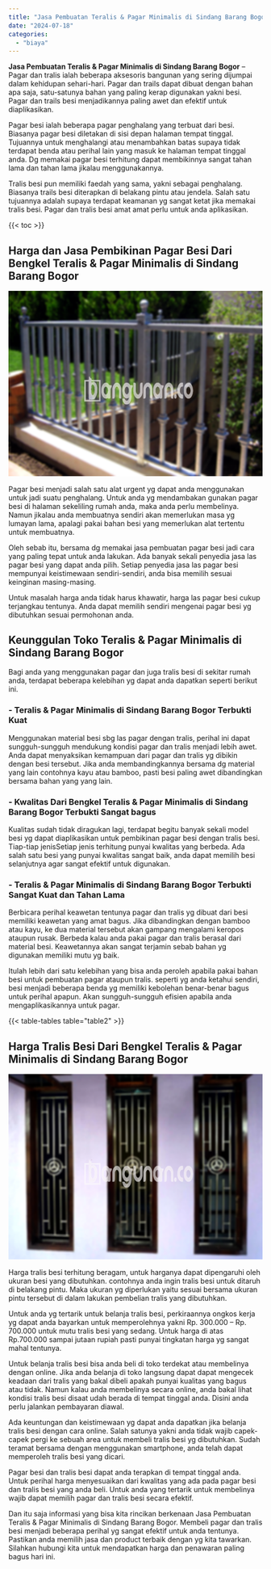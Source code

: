 ```yaml
---
title: "Jasa Pembuatan Teralis & Pagar Minimalis di Sindang Barang Bogor"
date: "2024-07-18"
categories: 
  - "biaya"
---
```


**Jasa Pembuatan Teralis & Pagar Minimalis di Sindang Barang Bogor** – Pagar dan tralis ialah beberapa aksesoris bangunan yang sering dijumpai dalam kehidupan sehari-hari. Pagar dan trails dapat dibuat dengan bahan apa saja, satu-satunya bahan yang paling kerap digunakan yakni besi. Pagar dan trails besi menjadikannya paling awet dan efektif untuk diaplikasikan.

Pagar besi ialah beberapa pagar penghalang yang terbuat dari besi. Biasanya pagar besi diletakan di sisi depan halaman tempat tinggal. Tujuannya untuk menghalangi atau menambahkan batas supaya tidak terdapat benda atau perihal lain yang masuk ke halaman tempat tinggal anda. Dg memakai pagar besi terhitung dapat membikinnya sangat tahan lama dan tahan lama jikalau menggunakannya.

Tralis besi pun memiliki faedah yang sama, yakni sebagai penghalang. Biasanya trails besi diterapkan di belakang pintu atau jendela. Salah satu tujuannya adalah supaya terdapat keamanan yg sangat ketat jika memakai tralis besi. Pagar dan tralis besi amat amat perlu untuk anda aplikasikan.

{{< toc >}}

## Harga dan Jasa Pembikinan Pagar Besi Dari Bengkel Teralis & Pagar Minimalis di Sindang Barang Bogor

![Jasa Pembuatan Teralis & Pagar Minimalis di Sindang Barang Bogor](/images/pagar-minimalis-murah-66.png)

Pagar besi menjadi salah satu alat urgent yg dapat anda menggunakan untuk jadi suatu penghalang. Untuk anda yg mendambakan gunakan pagar besi di halaman sekeliling rumah anda, maka anda perlu membelinya. Namun jikalau anda membuatnya sendiri akan memerlukan masa yg lumayan lama, apalagi pakai bahan besi yang memerlukan alat tertentu untuk membuatnya.

Oleh sebab itu, bersama dg memakai jasa pembuatan pagar besi jadi cara yang paling tepat untuk anda lakukan. Ada banyak sekali penyedia jasa las pagar besi yang dapat anda pilih. Setiap penyedia jasa las pagar besi mempunyai keistimewaan sendiri-sendiri, anda bisa memilih sesuai keinginan masing-masing.

Untuk masalah harga anda tidak harus khawatir, harga las pagar besi cukup terjangkau tentunya. Anda dapat memilih sendiri mengenai pagar besi yg dibutuhkan sesuai permohonan anda.

## Keunggulan Toko Teralis & Pagar Minimalis di Sindang Barang Bogor

Bagi anda yang menggunakan pagar dan juga tralis besi di sekitar rumah anda, terdapat beberapa kelebihan yg dapat anda dapatkan seperti berikut ini.

### \- Teralis & Pagar Minimalis di Sindang Barang Bogor Terbukti Kuat

Menggunakan material besi sbg las pagar dengan tralis, perihal ini dapat sungguh-sungguh mendukung kondisi pagar dan tralis menjadi lebih awet. Anda dapat menyaksikan kemampuan dari pagar dan tralis yg dibikin dengan besi tersebut. Jika anda membandingkannya bersama dg material yang lain contohnya kayu atau bamboo, pasti besi paling awet dibandingkan bersama bahan yang yang lain.

### \- Kwalitas Dari Bengkel Teralis & Pagar Minimalis di Sindang Barang Bogor Terbukti Sangat bagus

Kualitas sudah tidak diragukan lagi, terdapat begitu banyak sekali model besi yg dapat diaplikasikan untuk pembikinan pagar besi dengan tralis besi. Tiap-tiap jenisSetiap jenis terhitung punyai kwalitas yang berbeda. Ada salah satu besi yang punyai kwalitas sangat baik, anda dapat memilih besi selanjutnya agar sangat efektif untuk digunakan.

### \- Teralis & Pagar Minimalis di Sindang Barang Bogor Terbukti Sangat Kuat dan Tahan Lama

Berbicara perihal keawetan tentunya pagar dan tralis yg dibuat dari besi memiliki keawetan yang amat bagus. Jika dibandingkan dengan bamboo atau kayu, ke dua material tersebut akan gampang mengalami keropos ataupun rusak. Berbeda kalau anda pakai pagar dan tralis berasal dari material besi. Keawetannya akan sangat terjamin sebab bahan yg digunakan memiliki mutu yg baik.

Itulah lebih dari satu kelebihan yang bisa anda peroleh apabila pakai bahan besi untuk pembuatan pagar ataupun tralis. seperti yg anda ketahui sendiri, besi menjadi beberapa benda yg memiliki kebolehan benar-benar bagus untuk perihal apapun. Akan sungguh-sungguh efisien apabila anda mengaplikasikannya untuk pagar.

{{< table-tables table="table2" >}}

## Harga Tralis Besi Dari Bengkel Teralis & Pagar Minimalis di Sindang Barang Bogor

![Jasa Pembuatan Teralis & Pagar Minimalis di Sindang Barang Bogor](/images/teralis-minimalis-murah-40.png)

Harga tralis besi terhitung beragam, untuk harganya dapat dipengaruhi oleh ukuran besi yang dibutuhkan. contohnya anda ingin tralis besi untuk ditaruh di belakang pintu. Maka ukuran yg diperlukan yaitu sesuai bersama ukuran pintu tersebut di dalam lakukan pembelian tralis yang dibutuhkan.

Untuk anda yg tertarik untuk belanja tralis besi, perkiraannya ongkos kerja yg dapat anda bayarkan untuk memperolehnya yakni Rp. 300.000 – Rp. 700.000 untuk mutu tralis besi yang sedang. Untuk harga di atas Rp.700.000 sampai jutaan rupiah pasti punyai tingkatan harga yg sangat mahal tentunya.

Untuk belanja tralis besi bisa anda beli di toko terdekat atau membelinya dengan online. Jika anda belanja di toko langsung dapat dapat mengecek keadaan dari tralis yang bakal dibeli apakah punyai kualitas yang bagus atau tidak. Namun kalau anda membelinya secara online, anda bakal lihat kondisi tralis besi disaat udah berada di tempat tinggal anda. Disini anda perlu jalankan pembayaran diawal.

Ada keuntungan dan keistimewaan yg dapat anda dapatkan jika belanja tralis besi dengan cara online. Salah satunya yakni anda tidak wajib capek-capek pergi ke sebuah area untuk membeli tralis besi yg dibutuhkan. Sudah teramat bersama dengan menggunakan smartphone, anda telah dapat memperoleh tralis besi yang dicari.

Pagar besi dan tralis besi dapat anda terapkan di tempat tinggal anda. Untuk perihal harga menyesuaikan dari kwalitas yang ada pada pagar besi dan tralis besi yang anda beli. Untuk anda yang tertarik untuk membelinya wajib dapat memilih pagar dan tralis besi secara efektif.

Dan itu saja informasi yang bisa kita rincikan berkenaan Jasa Pembuatan Teralis & Pagar Minimalis di Sindang Barang Bogor. Membeli pagar dan tralis besi menjadi beberapa perihal yg sangat efektif untuk anda tentunya. Pastikan anda memilih jasa dan product terbaik dengan yg kita tawarkan. Silahkan hubungi kita untuk mendapatkan harga dan penawaran paling bagus hari ini.
